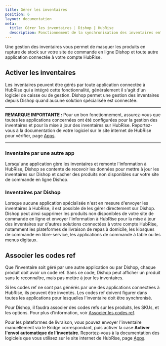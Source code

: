 ```yaml
---
title: Gérer les inventaires
position: 6
layout: documentation
meta:
  title: Gérer les inventaires | Dishop | HubRise
  description: Fonctionnement de la synchronisation des inventaires entre Dishop et d'autres applications connectées à HubRise. Connectez vos apps et synchronisez vos données.
---
```


Une gestion des inventaires vous permet de masquer les produits en rupture de stock sur votre site de commande en ligne Dishop et toute autre application connectée à votre compte HubRise. 

## Activer les inventaires

Les inventaires peuvent être gérés par toute application connectée à HubRise qui a intégré cette fonctionnalité, généralement il s'agit d'un logiciel de caisse ou de gestion. Dishop permet une gestion des inventaires depuis Dishop quand aucune solution spécialisée est connectée.

---

**REMARQUE IMPORTANTE :** Pour un bon fonctionnement, assurez-vous que toutes les applications concernées ont été configurées pour la gestion des inventaires et pour la mise à jour des inventaires sur HubRise. Reportez-vous à la documentation de votre logiciel sur le site internet de HubRise pour vérifier, page [Apps](https://www.hubrise.com/fr/apps).

---

### Inventaire par une autre app
Lorsqu'une application gère les inventaires et remonte l'information à HubRise, Dishop se contente de recevoir les données pour mettre à jour les inventaires sur Dishop et cacher des produits non disponibles sur votre site de commande en ligne Dishop.

### Inventaires par Dishop

Lorsque aucune application spécialisée n'est en mesure d'envoyer les inventaires à HubRise, il est possible de les gérer directement sur Dishop. 
Dishop peut ainsi supprimer les produits non disponibles de votre site de commande en ligne et envoyer l'information à HubRise pour la mise à jour des inventaires sur d'autres solutions connectées à votre compte HubRise, notamment les plateformes de livraison de repas à domicile, les kiosques de commande en libre-service, les applications de commande à table ou les menus digitaux.

## Associer les codes ref

Que l'inventaire soit géré par une autre application ou par Dishop, chaque produit doit avoir un code ref. Sans ce code, Dishop peut afficher un produit sans le reconnaître, mais pas mettre à jour les inventaires. 

Si les codes ref ne sont pas générés par une des applications connectées à HubRise, ils peuvent être inventés. Les codes ref doivent figurer dans toutes les applications pour lesquelles l'inventaire doit être synchronisé. 

Pour Dishop, il faudra associer des codes refs sur les produits, les SKUs, et les options. Pour plus d'information, voir [Associer les codes ref](/apps/dishop/associer-codes-ref).

Pour les plateformes de livraison, vous pouvez envoyer l'inventaire manuellement via le Bridge correspondant, puis activer la case **Activer l'envoi automatique de l'inventaire**. Reportez-vous à la documentation des logiciels que vous utilisez sur le site internet de HubRise, page [Apps](https://www.hubrise.com/fr/apps).

